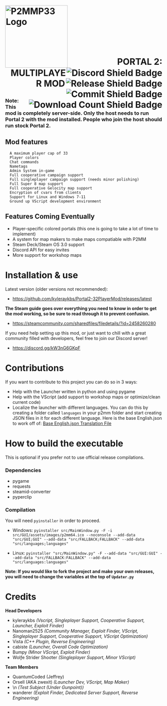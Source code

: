 <h1>
  <img src="https://github.com/OrsellGaming/Portal2-32PlayerMod-Orsell/blob/dev/P2MMP33Logo.png" alt="P2MMP33 Logo" width="200" align="left">
  <a href="https://discord.gg/nXRygGNxyK"><img src="https://img.shields.io/discord/839651379034193920?color=blue&label=Discord%20Users&style=for-the-badge" alt="Discord Shield Badge" align="right"></a>
  <br><a href="https://github.com/kyleraykbs/Portal2-32PlayerMod/releases/latest"><img src="https://img.shields.io/github/release-date/kyleraykbs/Portal2-32PlayerMod?color=red&label=Latest%20Release&style=for-the-badge" alt="Release Shield Badge" align="right"></a>
  <br><a href="https://github.com/kyleraykbs/Portal2-32PlayerMod/commits/main"><img src="https://img.shields.io/github/last-commit/kyleraykbs/Portal2-32PlayerMod?label=Last%20Commit&style=for-the-badge" alt="Commit Shield Badge" align="right"></a>
  <br><a href="https://github.com/kyleraykbs/Portal2-32PlayerMod/releases/latest"><img src="https://img.shields.io/github/downloads/kyleraykbs/Portal2-32PlayerMod/total?style=for-the-badge" alt="Download Count Shield Badge" align="right"></a>
  <br>
  <p align="right">PORTAL 2: MULTIPLAYER MOD</p>
</h1>

### Note: This mod is completely server-side. Only the host needs to run Portal 2 with the mod installed. People who join the host should run stock Portal 2.
## Mod features
```
  A maximum player cap of 33
  Player colors
  Chat commands
  Nametags
  Admin System in-game
  Full cooperative campaign support
  Full singleplayer campaign support (needs minor polishing)
  Full Super 8 map support
  Full cooperative Gelocity map support
  Encryption of cvars from clients
  Support for Linux and Windows 7-11
  Ground up VScript development environment
```

## Features Coming Eventually
- Player-specific colored portals (this one is going to take a lot of time to implement)
- A system for map makers to make maps compatiable with P2MM
- Steam Deck/Steam OS 3.0 support
- Discord API for easy invites
- More support for workshop maps

# Installation & use

Latest version (older versions not recommended):
- https://github.com/kyleraykbs/Portal2-32PlayerMod/releases/latest

**The Steam guide goes over everything you need to know in order to get the mod working, so be sure to read through it to prevent confusion.**
- https://steamcommunity.com/sharedfiles/filedetails/?id=2458260280

If you need help setting up this mod, or just want to chill with a great community filled with developers, feel free to join our Discord server!
- https://discord.gg/kW3nG6GKpF

# Contributions

If you want to contribute to this project you can do so in 3 ways:
- Help with the Launcher written in python and using pygame
- Help with the VScript (add support to workshop maps or optimize/clean current code)
- Localize the launcher with different languages. You can do this by creating a folder called `languages` in your p2mm folder and start creating JSON files in it for each different language. Here is the base English.json to work off of: [Base English.json Translation File](https://github.com/kyleraykbs/Portal2-32PlayerMod/blob/main/src/languages/English.json)

# How to build the executable
This is optional if you prefer not to use official release compilations.

### Dependencies
- pygame
- requests
- steamid-converter
- pyperclip

### Compilation
You will need `pyinstaller` in order to proceed.

- Windows: `pyinstaller src/MainWindow.py -F -i src/GUI/assets/images/p2mm64.ico --noconsole --add-data "src/GUI;GUI" --add-data "src/FALLBACK;FALLBACK" --add-data "src/languages;languages"`

- Linux: `pyinstaller "src/MainWindow.py" -F --add-data "src/GUI:GUI" --add-data "src/FALLBACK:FALLBACK" --add-data "src/languages:languages"`

**Note: If you would like to fork the project and make your own releases, you will need to change the variables at the top of `Updater.py`**

# Credits
**Head Developers**
- kyleraykbs *(Vscript, Singleplayer Support, Cooperative Support, Launcher, Exploit Finder)*
- Nanoman2525 *(Community Manager, Exploit Finder, VScript, Singleplayer Support, Cooperative Support, VScript Optimization)*
- Vista *(C++ Plugin, Reverse Engineering)*
- cabiste *(Launcher, Overall Code Optimization)*
- Bumpy *(Minor VScript, Exploit Finder)*
- Wolƒe Strider Shoσter *(Singleplayer Support, Minor VScript)*

**Team Members**
- QuantumCoded (Jeffrey)
- Orsell (AKA zwexit) *(Launcher Dev, VScript, Map Maker)*
- \n *(Test Subject (Under Gunpoint))*
- wanderer *(Exploit Finder, Dedicated Server Support, Reverse Engineering)*
